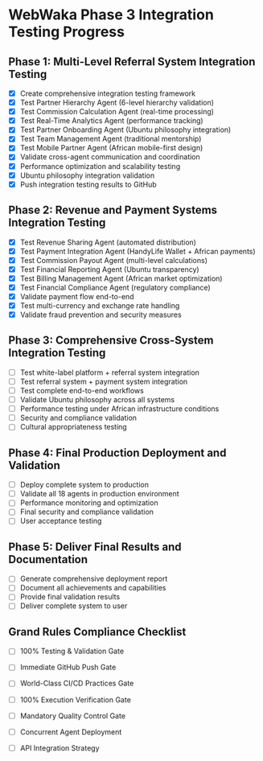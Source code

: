 # WebWaka Phase 3 Integration Testing Progress

## Phase 1: Multi-Level Referral System Integration Testing
- [x] Create comprehensive integration testing framework
- [x] Test Partner Hierarchy Agent (6-level hierarchy validation)
- [x] Test Commission Calculation Agent (real-time processing)
- [x] Test Real-Time Analytics Agent (performance tracking)
- [x] Test Partner Onboarding Agent (Ubuntu philosophy integration)
- [x] Test Team Management Agent (traditional mentorship)
- [x] Test Mobile Partner Agent (African mobile-first design)
- [x] Validate cross-agent communication and coordination
- [x] Performance optimization and scalability testing
- [x] Ubuntu philosophy integration validation
- [x] Push integration testing results to GitHub

## Phase 2: Revenue and Payment Systems Integration Testing
- [x] Test Revenue Sharing Agent (automated distribution)
- [x] Test Payment Integration Agent (HandyLife Wallet + African payments)
- [x] Test Commission Payout Agent (multi-level calculations)
- [x] Test Financial Reporting Agent (Ubuntu transparency)
- [x] Test Billing Management Agent (African market optimization)
- [x] Test Financial Compliance Agent (regulatory compliance)
- [x] Validate payment flow end-to-end
- [x] Test multi-currency and exchange rate handling
- [x] Validate fraud prevention and security measures

## Phase 3: Comprehensive Cross-System Integration Testing
- [ ] Test white-label platform + referral system integration
- [ ] Test referral system + payment system integration
- [ ] Test complete end-to-end workflows
- [ ] Validate Ubuntu philosophy across all systems
- [ ] Performance testing under African infrastructure conditions
- [ ] Security and compliance validation
- [ ] Cultural appropriateness testing

## Phase 4: Final Production Deployment and Validation
- [ ] Deploy complete system to production
- [ ] Validate all 18 agents in production environment
- [ ] Performance monitoring and optimization
- [ ] Final security and compliance validation
- [ ] User acceptance testing

## Phase 5: Deliver Final Results and Documentation
- [ ] Generate comprehensive deployment report
- [ ] Document all achievements and capabilities
- [ ] Provide final validation results
- [ ] Deliver complete system to user

## Grand Rules Compliance Checklist
- [ ] 100% Testing & Validation Gate
- [ ] Immediate GitHub Push Gate
- [ ] World-Class CI/CD Practices Gate
- [ ] 100% Execution Verification Gate
- [ ] Mandatory Quality Control Gate
- [ ] Concurrent Agent Deployment
- [ ] API Integration Strategy

